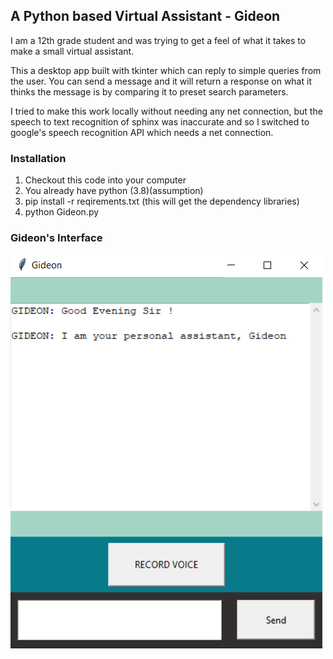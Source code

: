 ## A Python based Virtual Assistant - Gideon 

I am a 12th grade student and was trying to get a feel of what it takes to make a small
virtual assistant.

This a desktop app built with tkinter which can reply to simple queries from the user.
You can send a message and it will return a response on what it thinks the message is
by comparing it to preset search parameters. 

I tried to make this work locally without needing any net connection, but
the speech to text recognition of sphinx was inaccurate and so I switched to 
google's speech recognition API which needs a net connection.

### Installation
1. Checkout this code into your computer 
2. You already have python (3.8)(assumption)
3. pip install -r reqirements.txt (this will get the dependency libraries)
4. python Gideon.py

### Gideon's Interface
[![Gideon App](./Gideon.png "Gideon - Virtual Assistant")](https://github.com/greekshith/Gideon)
